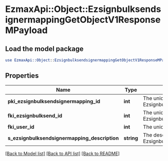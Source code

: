 # EzmaxApi::Object::EzsignbulksendsignermappingGetObjectV1ResponseMPayload

## Load the model package
```perl
use EzmaxApi::Object::EzsignbulksendsignermappingGetObjectV1ResponseMPayload;
```

## Properties
Name | Type | Description | Notes
------------ | ------------- | ------------- | -------------
**pki_ezsignbulksendsignermapping_id** | **int** | The unique ID of the Ezsignbulksendsignermapping | 
**fki_ezsignbulksend_id** | **int** | The unique ID of the Ezsignbulksend | 
**fki_user_id** | **int** | The unique ID of the User | [optional] 
**s_ezsignbulksendsignermapping_description** | **string** | The description of the Ezsignbulksendsignermapping | 

[[Back to Model list]](../README.md#documentation-for-models) [[Back to API list]](../README.md#documentation-for-api-endpoints) [[Back to README]](../README.md)


